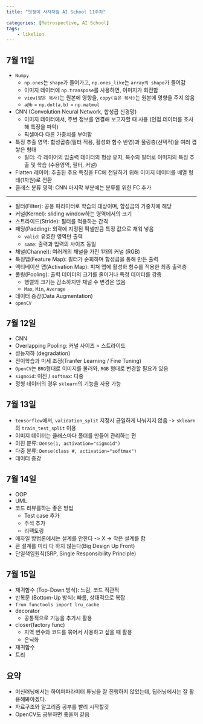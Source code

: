 ```yaml
---
title: "멋쟁이 사자처럼 AI School 11주차"

categories: [Retrospective, AI School]
tags:
    - likelion
---
```


## 7월 11일
- `Numpy`
  - `np.ones`는 `shape`가 들어가고, `np.ones_like`는 `array의 shape`가 들어감
  - 이미지 데이터에 `np.transpose`를 사용하면, 이미지가 회전함
  - `view(얕은 복사)`는 원본에 영향을, `copy(깊은 복사)`는 원본에 영향을 주지 않음
  - `a@b` = `np.dot(a,b)` = `np.matmul`
- CNN (Convolution Neural Network, 합성곱 신경망)
  - 이미지 데이터에서, 주변 정보를 연결해 보고자할 때 사용 (인접 데이터를 조사해 특징을 파악)
  - 픽셀마다 다른 가중치를 부여함
- 특징 추출 영역: 합성곱층(필터 적용, 활성화 함수 반영)과 풀링층(선택적)을 여러 겹 쌓은 형태
  - 필터: 각 레이어의 입출력 데이터의 형상 유지, 복수의 필터로 이미지의 특징 추출 및 학습 (수용영역, 필터, 커널)
- Flatten 레이어: 추출된 주요 특징을 FC에 전달하기 위해 이미지 데이터를 배열 형태(1차원)로 전환
- 클래스 분류 영역: CNN 마지막 부분에는 분류를 위한 FC 추가


--- 


- 필터(Filter): 공용 파라미터로 학습의 대상이며, 합성곱의 가중치에 해당
- 커널(Kernel): sliding window하는 영역에서의 크기
- 스트라이드(Stride): 필터를 적용하는 간격
- 패딩(Padding): 외곽에 지정된 픽셀만큼 특정 값으로 채워 넣음
  - `valid`: 유효한 영역만 출력
  - `same`: 출력과 입력의 사이즈 동일
- 채널(Channel): 여러개의 채널을 가진 1개의 커널 (RGB)
- 특징맵(Feature Map): 필터가 순회하며 합성곱을 통해 만든 출력
- 액티베이션 맵(Activation Map): 피쳐 맵에 활성화 함수를 적용한 최종 출력층
- 풀링(Pooling): 출력 데이터의 크기를 줄이거나 특정 데이터를 강종
  - 행렬의 크기는 감소하지만 채널 수 변경은 없음
  - `Max`, `Min`, `Average`
- 데이터 증강(Data Augmentation)
- `openCV`

## 7월 12일
- CNN
- Overlapping Pooling: 커널 사이즈 > 스트라이드
- 성능저하 (degradation)
- 전이학습과 미세 조정(Tranfer Learning / Fine Tuning)
- `OpenCV`는 `BRG`형태로 이미지를 불러와, `RGB` 형태로 변경할 필요가 있음
- `sigmoid`: 이진 / `softmax`: 다중
- 정형 데이터의 경우 `sklearn`의 기능을 사용 가능

## 7월 13일
- `tensorflow`에서, `validation_split` 지정시 균일하게 나눠지지 않음 -> `sklearn`의 `train_test_split` 이용
- 이미지 데이터는 클래스마다 폴더를 만들어 관리하는 편
- 이진 분류: `Dense(1, activation="sigmoid")`
- 다중 분류: `Dense(class #, activation="softmax")`
- 데이터 증강

## 7월 14일
- OOP
- UML
- 코드 리뷰를하는 좋은 방법
  - Test case 추가
  - 주석 추가
  - 리팩토링
- 애자일 방법론에서는 설계를 안한다 -> X -> 작은 설계를 함
- 큰 설계를 미리 다 하지 않는다(Big Design Up Front)
- 단일책임원칙(SRP, Single Responsibility Principle)

## 7월 15일
- 재귀함수 (Top-Down 방식): 느림, 코드 직관적
- 반복문 (Bottom-Up 방식): 빠름, 상대적으로 복잡
- `from functools import lru_cache`
- decorator
  - 공통적으로 기능을 추가시 활용
- closer(factory func)
  - 지역 변수와 코드를 묶어서 사용하고 싶을 때 활용
  - 은닉화
- 재귀함수
- 트리

## 요약
- 머신러닝에서는 하이퍼파라미터 튜닝을 잘 진행하지 않았는데, 딥러닝에서는 잘 활용해봐야겠다.
- 자료구조와 알고리즘 공부를 빨리 시작할것
- OpenCV도 공부하면 좋을꺼 같음